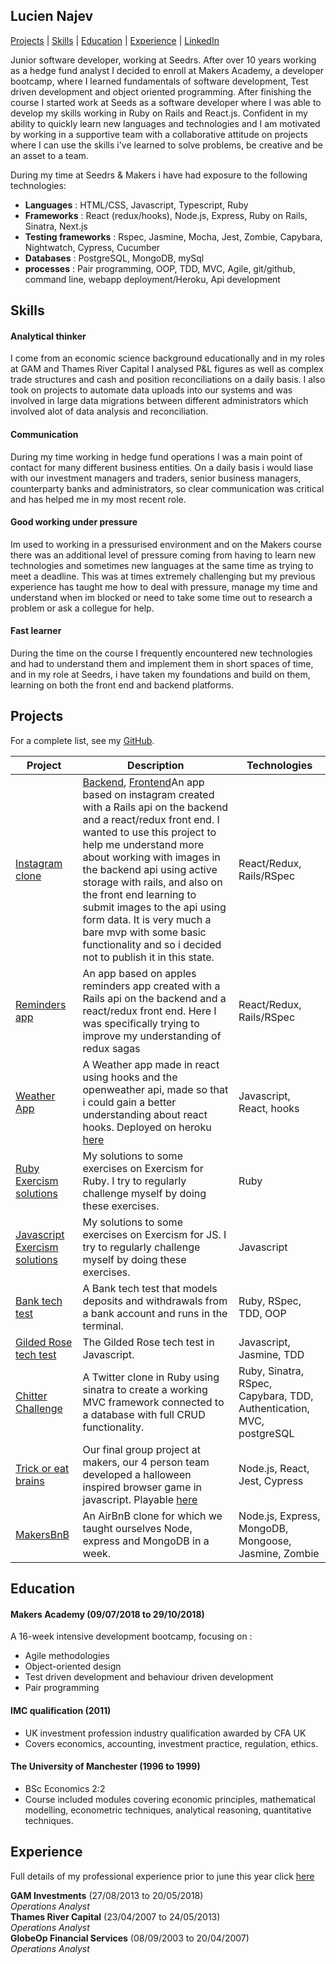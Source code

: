 ## Lucien Najev

[Projects](#projects) | [Skills](#skills) | [Education](#education) | [Experience](#experience) | [LinkedIn](https://www.linkedin.com/in/lucien-najev-a012a876)

Junior software developer, working at Seedrs. After over 10 years working as a hedge fund analyst I decided to enroll at Makers Academy, a developer bootcamp, where I learned fundamentals of software development, Test driven development and object oriented programming. After finishing the course I started work at Seeds as a software developer where I was able to develop my skills working in Ruby on Rails and React.js. Confident in my ability to quickly learn new languages and technologies and I am motivated by working in a supportive team with a collaborative attitude on projects where I can use the skills i've learned to solve problems, be creative and be an asset to a team.

During my time at Seedrs & Makers i have had exposure to the following technologies:

- **Languages** : HTML/CSS, Javascript, Typescript, Ruby
- **Frameworks** : React (redux/hooks), Node.js, Express, Ruby on Rails, Sinatra, Next.js
- **Testing frameworks** : Rspec, Jasmine, Mocha, Jest, Zombie, Capybara, Nightwatch, Cypress, Cucumber
- **Databases** : PostgreSQL, MongoDB, mySql
- **processes** : Pair programming, OOP, TDD, MVC, Agile, git/github, command line, webapp deployment/Heroku, Api development

## Skills

#### Analytical thinker
I come from an economic science background educationally and in my roles at GAM and Thames River Capital I analysed P&L figures as well as complex trade structures and cash and position reconciliations on a daily basis. I also took on projects to automate data uploads into our systems and was involved in large data migrations between different administrators which involved alot of data analysis and reconciliation.
#### Communication
During my time working in hedge fund operations I was a main point of contact for many different business entities. On a daily basis i would liase with our investment managers and traders, senior business managers, counterparty banks and administrators, so clear communication was critical and has helped me in my most recent role.
#### Good working under pressure
Im used to working in a pressurised environment and on the Makers course there was an additional level of pressure coming from having to learn new technologies and sometimes new languages at the same time as trying to meet a deadline. This was at times extremely challenging but my previous experience has taught me how to deal with pressure, manage my time and understand when im blocked or need to take some time out to research a problem or ask a collegue for help.
#### Fast learner
During the time on the course I frequently encountered new technologies and had to understand them and implement them in short spaces of time, and in my role at Seedrs, i have taken my foundations and build on them, learning on both the front end and backend platforms.

## Projects

For a complete list, see my [GitHub](https://github.com/Lucx14?tab=repositories).

| Project   | Description | Technologies |
|---        |---         |---           |
| [Instagram clone](https://github.com/Lucx14/insta-clone-backend) | [Backend](https://github.com/Lucx14/insta-clone-backend), [Frontend](https://github.com/Lucx14/insta-clone-frontend)An app based on instagram created with a Rails api on the backend and a react/redux front end. I wanted to use this project to help me understand more about working with images in the backend api using active storage with rails, and also on the front end learning to submit images to the api using form data. It is very much a bare mvp with some basic functionality and so i decided not to publish it in this state. | React/Redux, Rails/RSpec |
| [Reminders app](https://inspiring-wing-fb8f5e.netlify.app) | An app based on apples reminders app created with a Rails api on the backend and a react/redux front end. Here I was specifically trying to improve my understanding of redux sagas | React/Redux, Rails/RSpec |
| [Weather App](https://github.com/Lucx14/weather-app) | A Weather app made in react using hooks and the openweather api, made so that i could gain a better understanding about react hooks. Deployed on heroku [here](https://xenodochial-mccarthy-cc42d0.netlify.app/) | Javascript, React, hooks |
| [Ruby Exercism solutions](https://github.com/Lucx14/Exercism-Ruby) | My solutions to some exercises on Exercism for Ruby. I try to regularly challenge myself by doing these exercises. | Ruby |
| [Javascript Exercism solutions](https://github.com/Lucx14/Exercism-Javascript) | My solutions to some exercises on Exercism for JS. I try to regularly challenge myself by doing these exercises. | Javascript |
| [Bank tech test](https://github.com/Lucx14/bank-tech-test) | A Bank tech test that models deposits and withdrawals from a bank account and runs in the terminal. | Ruby, RSpec, TDD, OOP |
|[Gilded Rose tech test](https://github.com/Lucx14/GildedRose-Refactoring-Kata)| The Gilded Rose tech test in Javascript. | Javascript, Jasmine, TDD|
| [Chitter Challenge](https://github.com/Lucx14/chitter-challenge) | A Twitter clone in Ruby using sinatra to create a working MVC framework connected to a database with full CRUD functionality. | Ruby, Sinatra, RSpec, Capybara, TDD, Authentication, MVC, postgreSQL |
| [Trick or eat brains](https://github.com/Lucx14/zombie-infection) | Our final group project at makers, our 4 person team developed a halloween inspired browser game in javascript. Playable [here](https://trick-or-eat-brains.herokuapp.com/) | Node.js, React, Jest, Cypress |
| [MakersBnB](https://github.com/Lucx14/makersBNB) | An AirBnB clone for which we taught ourselves Node, express and MongoDB in a week. | Node.js, Express, MongoDB, Mongoose, Jasmine, Zombie |

## Education

#### Makers Academy (09/07/2018 to 29/10/2018)

A 16-week intensive development bootcamp, focusing on :

- Agile methodologies
- Object-oriented design
- Test driven development and behaviour driven development
- Pair programming

#### IMC qualification (2011)
- UK investment profession industry qualification awarded by CFA UK
- Covers economics, accounting, investment practice, regulation, ethics.

#### The University of Manchester (1996 to 1999)

- BSc Economics 2:2
- Course included modules covering economic principles, mathematical modelling, econometric techniques, analytical reasoning, quantitative techniques.

## Experience

Full details of my professional experience prior to june this year click [here](https://www.linkedin.com/in/lucien-najev-a012a876)

**GAM Investments** (27/08/2013 to 20/05/2018)    
*Operations Analyst*  
**Thames River Capital** (23/04/2007 to 24/05/2013)   
*Operations Analyst*  
**GlobeOp Financial Services** (08/09/2003 to 20/04/2007)   
*Operations Analyst*  

